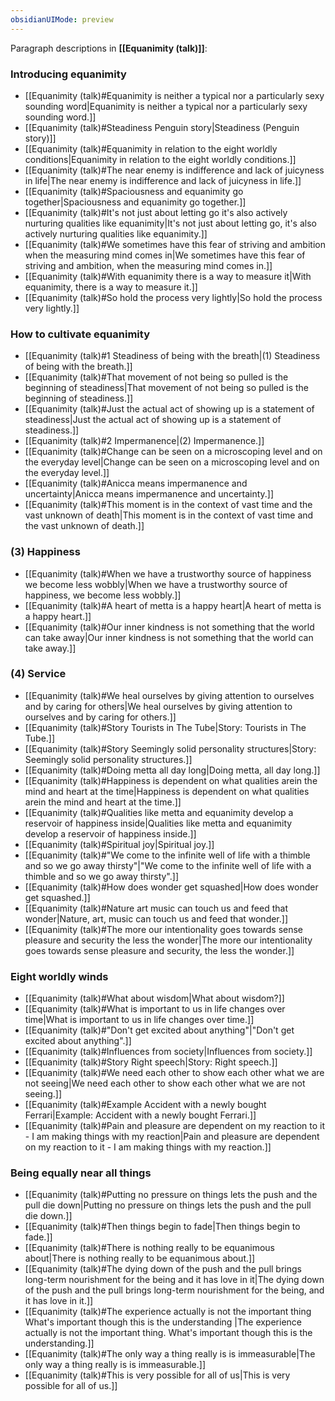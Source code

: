 ```yaml
---
obsidianUIMode: preview
---
```

Paragraph descriptions in **[[Equanimity (talk)]]**:
### Introducing equanimity
- [[Equanimity (talk)#Equanimity is neither a typical nor a particularly sexy sounding word|Equanimity is neither a typical nor a particularly sexy sounding word.]]
- [[Equanimity (talk)#Steadiness Penguin story|Steadiness (Penguin story)]]
- [[Equanimity (talk)#Equanimity in relation to the eight worldly conditions|Equanimity in relation to the eight worldly conditions.]]
- [[Equanimity (talk)#The near enemy is indifference and lack of juicyness in life|The near enemy is indifference and lack of juicyness in life.]]
- [[Equanimity (talk)#Spaciousness and equanimity go together|Spaciousness and equanimity go together.]]
- [[Equanimity (talk)#It's not just about letting go it's also actively nurturing qualities like equanimity|It's not just about letting go, it's also actively nurturing qualities like equanimity.]]
- [[Equanimity (talk)#We sometimes have this fear of striving and ambition when the measuring mind comes in|We sometimes have this fear of striving and ambition, when the measuring mind comes in.]]
- [[Equanimity (talk)#With equanimity there is a way to measure it|With equanimity, there is a way to measure it.]]
- [[Equanimity (talk)#So hold the process very lightly|So hold the process very lightly.]]
### How to cultivate equanimity
- [[Equanimity (talk)#1 Steadiness of being with the breath|(1) Steadiness of being with the breath.]]
- [[Equanimity (talk)#That movement of not being so pulled is the beginning of steadiness|That movement of not being so pulled is the beginning of steadiness.]]
- [[Equanimity (talk)#Just the actual act of showing up is a statement of steadiness|Just the actual act of showing up is a statement of steadiness.]]
- [[Equanimity (talk)#2 Impermanence|(2) Impermanence.]]
- [[Equanimity (talk)#Change can be seen on a microscoping level and on the everyday level|Change can be seen on a microscoping level and on the everyday level.]]
- [[Equanimity (talk)#Anicca means impermanence and uncertainty|Anicca means impermanence and uncertainty.]]
- [[Equanimity (talk)#This moment is in the context of vast time and the vast unknown of death|This moment is in the context of vast time and the vast unknown of death.]]
### (3) Happiness
- [[Equanimity (talk)#When we have a trustworthy source of happiness we become less wobbly|When we have a trustworthy source of happiness, we become less wobbly.]]
- [[Equanimity (talk)#A heart of metta is a happy heart|A heart of metta is a happy heart.]]
- [[Equanimity (talk)#Our inner kindness is not something that the world can take away|Our inner kindness is not something that the world can take away.]]
### (4) Service
- [[Equanimity (talk)#We heal ourselves by giving attention to ourselves and by caring for others|We heal ourselves by giving attention to ourselves and by caring for others.]]
- [[Equanimity (talk)#Story Tourists in The Tube|Story: Tourists in The Tube.]]
- [[Equanimity (talk)#Story Seemingly solid personality structures|Story: Seemingly solid personality structures.]]
- [[Equanimity (talk)#Doing metta all day long|Doing metta, all day long.]]
- [[Equanimity (talk)#Happiness is dependent on what qualities arein the mind and heart at the time|Happiness is dependent on what qualities arein the mind and heart at the time.]]
- [[Equanimity (talk)#Qualities like metta and equanimity develop a reservoir of happiness inside|Qualities like metta and equanimity develop a reservoir of happiness inside.]]
- [[Equanimity (talk)#Spiritual joy|Spiritual joy.]]
- [[Equanimity (talk)#"We come to the infinite well of life with a thimble and so we go away thirsty"|"We come to the infinite well of life with a thimble and so we go away thirsty".]]
- [[Equanimity (talk)#How does wonder get squashed|How does wonder get squashed.]]
- [[Equanimity (talk)#Nature art music can touch us and feed that wonder|Nature, art, music can touch us and feed that wonder.]]
- [[Equanimity (talk)#The more our intentionality goes towards sense pleasure and security the less the wonder|The more our intentionality goes towards sense pleasure and security, the less the wonder.]]
### Eight worldly winds
- [[Equanimity (talk)#What about wisdom|What about wisdom?]]
- [[Equanimity (talk)#What is important to us in life changes over time|What is important to us in life changes over time.]]
- [[Equanimity (talk)#"Don't get excited about anything"|"Don't get excited about anything".]]
- [[Equanimity (talk)#Influences from society|Influences from society.]]
- [[Equanimity (talk)#Story Right speech|Story: Right speech.]]
- [[Equanimity (talk)#We need each other to show each other what we are not seeing|We need each other to show each other what we are not seeing.]]
- [[Equanimity (talk)#Example Accident with a newly bought Ferrari|Example: Accident with a newly bought Ferrari.]]
- [[Equanimity (talk)#Pain and pleasure are dependent on my reaction to it - I am making things with my reaction|Pain and pleasure are dependent on my reaction to it - I am making things with my reaction.]]
### Being equally near all things
- [[Equanimity (talk)#Putting no pressure on things lets the push and the pull die down|Putting no pressure on things lets the push and the pull die down.]]
- [[Equanimity (talk)#Then things begin to fade|Then things begin to fade.]]
- [[Equanimity (talk)#There is nothing really to be equanimous about|There is nothing really to be equanimous about.]]
- [[Equanimity (talk)#The dying down of the push and the pull brings long-term nourishment for the being and it has love in it|The dying down of the push and the pull brings long-term nourishment for the being, and it has love in it.]]
- [[Equanimity (talk)#The experience actually is not the important thing What's important though this is the understanding |The experience actually is not the important thing. What's important though this is the understanding.]]
- [[Equanimity (talk)#The only way a thing really is is immeasurable|The only way a thing really is is immeasurable.]]
- [[Equanimity (talk)#This is very possible for all of us|This is very possible for all of us.]]
